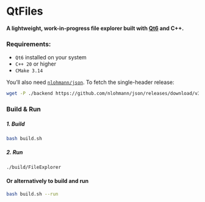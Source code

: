 # QtFiles

**A lightweight, work-in-progress file explorer built with [Qt6](https://www.qt.io/product/qt6) and C++.**

### Requirements:
- `Qt6` installed on your system
- `C++ 20` or higher
- `CMake 3.14`

You’ll also need [`nlohmann/json`](https://github.com/nlohmann/json).
To fetch the single-header release:

````bash
wget -P ./backend https://github.com/nlohmann/json/releases/download/v3.12.0/json.hpp
````


### Build & Run

##### 1. Build
````bash
bash build.sh
````

##### 2. Run
````bash
./build/FileExplorer
````

#### Or alternatively to build and run
````bash
bash build.sh --run
````

